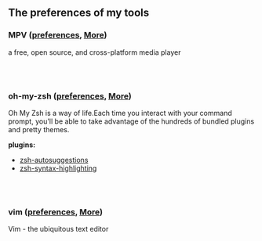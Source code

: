 ## The preferences of my tools


### MPV ([preferences](https://github.com/ykqmain/my-config/tree/master/MPV), [More](https://mpv.io))

a free, open source, and cross-platform media player

<br><br>


### oh-my-zsh ([preferences](https://github.com/ykqmain/my-config/tree/master/oh-my-zsh), [More](https://github.com/robbyrussell/oh-my-zsh))

Oh My Zsh is a way of life.Each time you interact with your command prompt, you'll be able to take advantage of the hundreds of bundled plugins and pretty themes. 

**plugins:**
* [zsh-autosuggestions](https://github.com/zsh-users/zsh-autosuggestions)
* [zsh-syntax-highlighting](https://github.com/zsh-users/zsh-syntax-highlighting)

<br><br>


### vim ([preferences](https://github.com/ykqmain/my-config/blob/master/vim/.vimrc), [More](http://www.vim.org))

Vim - the ubiquitous text editor

<br><br>
